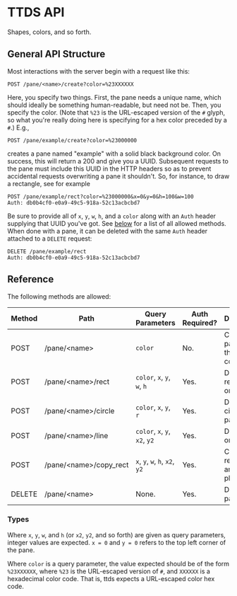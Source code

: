 # TTDS API

Shapes, colors, and so forth.

## General API Structure

Most interactions with the server begin with a request like this:

```
POST /pane/<name>/create?color=%23XXXXXX
```

Here, you specify two things. First, the pane needs a unique name, which should
ideally be something human-readable, but need not be. Then, you specify the
color. (Note that `%23` is the URL-escaped version of the `#` glyph, so what
you're really doing here is specifying for a hex color preceded by a `#`.) E.g.,

```
POST /pane/example/create?color=%23000000
```

creates a pane named "example" with a solid black background color. On success,
this will return a 200 and give you a UUID. Subsequent requests to the pane must
include this UUID in the HTTP headers so as to prevent accidental requests
overwriting a pane it shouldn't. So, for instance, to draw a rectangle, see for
example

```
POST /pane/example/rect?color=%23000000&x=0&y=0&h=100&w=100
Auth: db0b4cf0-e0a9-49c5-918a-52c13acbcbd7
```

Be sure to provide all of `x`, `y`, `w`, `h`, and a `color` along with an `Auth`
header supplying that UUID you've got. See [below](#reference) for a list of all
allowed methods. When done with a pane, it can be deleted with the same `Auth`
header attached to a `DELETE` request:

```
DELETE /pane/example/rect
Auth: db0b4cf0-e0a9-49c5-918a-52c13acbcbd7
```

## Reference

The following methods are allowed:

| Method | Path                     | Query Parameters               | Auth Required? | Description                         |
|--------|--------------------------|--------------------------------|----------------|-------------------------------------|
| POST   | /pane/\<name\>           | `color`                        | No.            | Create a pane with the given color. |
| POST   | /pane/\<name\>/rect      | `color`, `x`, `y`, `w`, `h`    | Yes.           | Draw a rectangle on a pane.         |
| POST   | /pane/\<name\>/circle    | `color`, `x`, `y`, `r`         | Yes.           | Draw a circle on a pane.            |
| POST   | /pane/\<name\>/line      | `color`, `x`, `y`, `x2`, `y2`  | Yes.           | Draw a line on a pane.              |
| POST   | /pane/\<name\>/copy_rect | `x`, `y`, `w`, `h`, `x2`, `y2` | Yes.           | Copy a rectangle to another place.  |
| DELETE | /pane/\<name\>           | None.                          | Yes.           | Delete a pane.                      |


### Types

Where `x`, `y`, `w`, and `h` (or `x2`, `y2`, and so forth) are given as query
parameters, integer values are expected. `x = 0` and `y = 0` refers to the top
left corner of the pane.

Where `color` is a query parameter, the value expected should be of the form
`%23XXXXXX`, where `%23` is the URL-escaped version of `#`, and `XXXXXX` is a
hexadecimal color code. That is, ttds expects a URL-escaped color hex code.